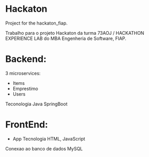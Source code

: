 # Hackaton
Project for the hackaton_fiap.

Trabalho para o projeto Hackaton da turma 73AOJ / HACKATHON EXPERIENCE LAB do MBA  Engenheria de Software, FIAP. 

# Backend: 
3 microservices:

* Items
* Emprestimo
* Users

Teconologia Java SpringBoot

# FrontEnd:

* App
Tecnologia HTML, JavaScript

Conexao ao banco de dados MySQL
